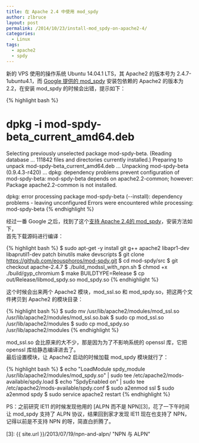 ```yaml
---
title: 在 Apache 2.4 中使用 mod_spdy
author: zlbruce
layout: post
permalink: /2014/10/23/install-mod_spdy-on-apache2-4/
categories:
  - Linux
tags:
  - apache2
  - spdy
---
```

新的 VPS 使用的操作系统 Ubuntu 14.04.1 LTS，其 Apache2 的版本号为 2.4.7-1ubuntu4.1，而 [Google 提供的 mod_spdy][1] 安装包依赖的 Apache2 的版本为 2.2，在安装 mod_spdy 的时候会出错，提示如下：

{% highlight bash %}
# dpkg -i mod-spdy-beta_current_amd64.deb 
Selecting previously unselected package mod-spdy-beta.
(Reading database ... 111842 files and directories currently installed.)
Preparing to unpack mod-spdy-beta_current_amd64.deb ...
Unpacking mod-spdy-beta (0.9.4.3-r420) ...
dpkg: dependency problems prevent configuration of mod-spdy-beta:
 mod-spdy-beta depends on apache2.2-common; however:
  Package apache2.2-common is not installed.

dpkg: error processing package mod-spdy-beta (--install):
 dependency problems - leaving unconfigured
Errors were encountered while processing:
 mod-spdy-beta
{% endhighlight %}

经过一番 Google 之后，找到了这个[支持 Apache 2.4的 mod_spdy][2]，安装方法如下，  
首先下载源码进行编译：

{% highlight bash %}
$ sudo apt-get -y install git g++ apache2 libapr1-dev libaprutil1-dev patch binutils make devscripts
$ git clone https://github.com/eousphoros/mod-spdy.git
$ cd mod-spdy/src
$ git checkout apache-2.4.7
$ ./build_modssl_with_npn.sh
$ chmod +x ./build/gyp_chromium
$ make BUILDTYPE=Release
$ cp out/Release/libmod_spdy.so mod_spdy.so
{% endhighlight %}

这个时候会出来两个 Apache2 模块，mod\_ssl.so 和 mod\_spdy.so，把这两个文件拷贝到 Apache2 的模块目录：

{% highlight bash %}
$ sudo mv /usr/lib/apache2/modules/mod_ssl.so /usr/lib/apache2/modules/mod_ssl.so.bak
$ sudo cp mod_ssl.so /usr/lib/apache2/modules
$ sudo cp mod_spdy.so /usr/lib/apache2/modules
{% endhighlight %}

mod_ssl.so 会比原来的大不少，那是因为为了不影响系统的 openssl 库，它把 openssl 库给静态编译进去了。  
最后设置模块，让 Apache2 启动的时候加载 mod_spdy 模块就行了：

{% highlight bash %}
$ echo "LoadModule spdy_module /usr/lib/apache2/modules/mod_spdy.so" | sudo tee /etc/apache2/mods-available/spdy.load
$ echo "SpdyEnabled on" | sudo tee /etc/apache2/mods-available/spdy.conf
$ sudo a2enmod ssl
$ sudo a2enmod spdy
$ sudo service apache2 restart
{% endhighlight %}

PS：之前研究 IE11 的时候发现他用的 [ALPN 而不是 NPN][3]，花了一下午时间让 mod_spdy 支持了 ALPN 协议，结果回到家才发现 IE11 现在也支持了 NPN，记得以前是不支持 NPN 的呀，简直白折腾了。

 [1]: https://developers.google.com/speed/spdy/mod_spdy/ "mod_spdy"
 [2]: https://github.com/eousphoros/mod-spdy "eousphoros/mod-spdy"
 [3]: {{ site.url }}/2013/07/19/npn-and-alpn/ "NPN 与 ALPN"
